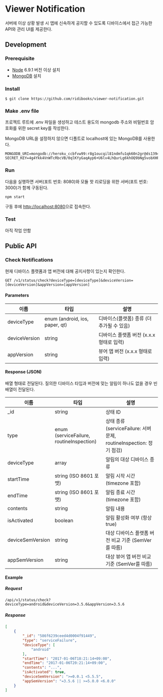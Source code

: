 # Viewer Notification

서버에 이상 상황 발생 시 앱에 신속하게 공지할 수 있도록 디바이스에서 접근 가능한 API와 관리 UI를 제공한다. 

## Development

### Prerequisite

- [Node](https://nodejs.org/ko/) 6.9.1 버전 이상 설치
- [MongoDB](https://www.mongodb.com/) 설치

### Install

```
$ git clone https://github.com/ridibooks/viewer-notification.git
```

### Make .env file

프로젝트 루트에 .env 파일을 생성하고 테스트 용도의 mongodb 주소와 비밀번호 암호화를 위한 secret key를 작성한다.

MongoDB URL을 설정하지 않으면 디폴트로 localhost에 있는 MongoDB를 사용한다.

```
MONGODB_URI=mongodb://heroku_ccbfvw99:r8g1oucqil81ndmfu1qk60n2gr@ds139438.mlab.com:39438/heroku_ccbfvw99
SECRET_KEY=4g4Ykk4VnWTcRbcVB/0qlKYyGaqAyp6+U6lv4LhQurLg6khOQ9bNg5vobXHPwJ5f+qyIlTgqth07PPybOGzAzXBRjVuJJ1VqwvgDiO+KcHSUJSWYJ2cURZDLESeKEohW0DXCb04GCIoA6JgAQiKhxaN0sLj4WfZ3KTUo0w3XsOxXDN/ChQyJfN31QAtz1MG7Y79sGXiIWNePYBTq/SHewnHaiJFbxNf3liWsj7zt80t3y6xAdBKH637IPK/AYrVNFFay20eqDGJK0ES3aXpYXzE+H8lE6BkTy4lJ1kDlss6GAqn471TATk43RiR/mgfIM+TMzr4J+6IgQP5FeEbPIQ==
```

### Run

다음을 실행하면 서버(포트 번호: 8080)와 모듈 핫 리로딩을 위한 서버(포트 번호: 3000)가 함께 구동된다.

```
npm start
```

구동 후에 [http://localhost:8080](http://localhost:8080)으로 접속한다.

### Test

아직 작업 안함

## Public API

### Check Notifications

현재 디바이스 플랫폼과 앱 버전에 대해 공지사항이 있는지 확인한다.

```
GET /v1/status/check?deviceType=[deviceType]&deviceVersion=[deviceVersion]&appVersion=[appVersion]
```

#### Parameters

| 이름          | 타입                           | 설명                                      |
| ------------- | ------------------------------ | ----------------------------------------- |
| deviceType    | enum (android, ios, paper, qt) | 디바이스(플랫폼) 종류 (더 추가될 수 있음) |
| deviceVersion | string                         | 디바이스 플랫폼 버전 (x.x.x 형태로 입력)  |
| appVersion    | string                         | 뷰어 앱 버전 (x.x.x 형태로 입력)          |

#### Response (JSON)

배열 형태로 전달된다. 질의한 디바이스 타입과 버전에 맞는 알림이 하나도 없을 경우 빈 배열이 전달된다. 

| 이름             | 타입                                     | 설명                                                                |
| ---------------- | ---------------------------------------- | ------------------------------------------------------------------- |
| _id              | string                                   | 상태 ID                                                             |
| type             | enum (serviceFailure, routineInspection) | 상태 종류 (serviceFailure: 서버 문제, routineInspection: 정기 점검) |
| deviceType       | array                                    | 알림의 대상 디바이스 종류                                           |
| startTime        | string (ISO 8601 포맷)                   | 알림 시작 시간 (timezone 포함)                                      |
| endTime          | string (ISO 8601 포맷)                   | 알림 종료 시간 (timezone 포함)                                      |
| contents         | string                                   | 알림 내용                                                           |
| isActivated      | boolean                                  | 알림 활성화 여부 (항상 true)                                        |
| deviceSemVersion | string                                   | 대상 디바이스 플랫폼 버전 비교 기준 (SemVer를 따름)                 |
| appSemVersion    | string                                   | 대상 뷰어 앱 버전 비교 기준 (SemVer를 따름)                         |

#### Example

##### Request
```
/api/v1/status/check?deviceType=android&deviceVersion=3.5.6&appVersion=3.5.6
```

##### Response
```json
[
	{
		"_id": "586f6239ceed4d0004f91449",
		"type": "serviceFailure",
		"deviceType": [
			"android"
		],
		"startTime": "2017-01-06T18:21:14+09:00",
		"endTime": "2017-01-06T20:21:14+09:00",
		"contents": "...",
		"isActivated": true,
		"deviceSemVersion": ">=0.0.1 <5.5.5",
		"appSemVersion": "=3.5.6 || >=5.0.0 <6.0.0"
	}
]
```